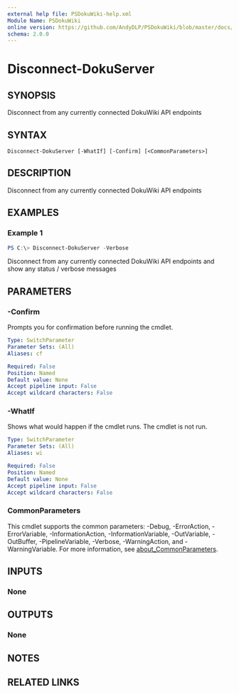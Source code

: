 ```yaml
---
external help file: PSDokuWiki-help.xml
Module Name: PSDokuWiki
online version: https://github.com/AndyDLP/PSDokuWiki/blob/master/docs/Disconnect-DokuServer.md
schema: 2.0.0
---
```


# Disconnect-DokuServer

## SYNOPSIS
Disconnect from any currently connected DokuWiki API endpoints

## SYNTAX

```
Disconnect-DokuServer [-WhatIf] [-Confirm] [<CommonParameters>]
```

## DESCRIPTION
Disconnect from any currently connected DokuWiki API endpoints

## EXAMPLES

### Example 1
```powershell
PS C:\> Disconnect-DokuServer -Verbose
```

Disconnect from any currently connected DokuWiki API endpoints and show any status / verbose messages

## PARAMETERS

### -Confirm
Prompts you for confirmation before running the cmdlet.

```yaml
Type: SwitchParameter
Parameter Sets: (All)
Aliases: cf

Required: False
Position: Named
Default value: None
Accept pipeline input: False
Accept wildcard characters: False
```

### -WhatIf
Shows what would happen if the cmdlet runs. The cmdlet is not run.

```yaml
Type: SwitchParameter
Parameter Sets: (All)
Aliases: wi

Required: False
Position: Named
Default value: None
Accept pipeline input: False
Accept wildcard characters: False
```

### CommonParameters
This cmdlet supports the common parameters: -Debug, -ErrorAction, -ErrorVariable, -InformationAction, -InformationVariable, -OutVariable, -OutBuffer, -PipelineVariable, -Verbose, -WarningAction, and -WarningVariable. For more information, see [about_CommonParameters](http://go.microsoft.com/fwlink/?LinkID=113216).

## INPUTS

### None

## OUTPUTS

### None

## NOTES

## RELATED LINKS
